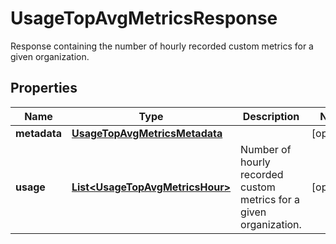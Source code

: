 # UsageTopAvgMetricsResponse

Response containing the number of hourly recorded custom metrics for a given organization.

## Properties

| Name         | Type                                                                | Description                                                        | Notes      |
| ------------ | ------------------------------------------------------------------- | ------------------------------------------------------------------ | ---------- |
| **metadata** | [**UsageTopAvgMetricsMetadata**](UsageTopAvgMetricsMetadata.md)     |                                                                    | [optional] |
| **usage**    | [**List&lt;UsageTopAvgMetricsHour&gt;**](UsageTopAvgMetricsHour.md) | Number of hourly recorded custom metrics for a given organization. | [optional] |
